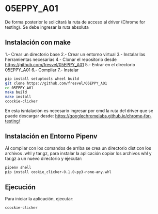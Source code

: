 # 05EPPY_A01

De forma posterior le solicitará la ruta de acceso al driver (Chrome for testing). Se debe ingresar la ruta absoluta

## Instalación con make
1.- Crear un directorio base
2.- Crear un entorno virtual
3.- Instalar las herramientas necesarias
4.- Clonar el repositorio desde https://github.com/fresvel/05EPPY_A01
5.- Entrar en el directorio 05EPPY_A01
6.- Compilar
7.- Instalar

```bash
pip install setuptools wheel build
git clone https://github.com/fresvel/05EPPY_A01
cd 05EPPY_A01
make build
make install
coockie-clicker
```

En esta isntalación es necesario ingresar por cmd la ruta del driver que se puede descargar desde: https://googlechromelabs.github.io/chrome-for-testing/


## Instalación en Entorno Pipenv
Al compilar con los comandos de arriba se crea un directorio dist con los archivos .whl y tar.gz, para instalar la aplicación copiar los archivos whl y tar.gz a un nuevo directorio y ejecutar:
```bash
pipenv shell
pip install cookie_clicker-0.1.0-py3-none-any.whl
```
## Ejecución
Para iniciar la aplicación, ejecutar:

```bash
coockie-clicker
```